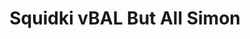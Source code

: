 ---
slug: squidki-vbal-but-all-simon-111
title: Squidki vBAL But All Simon
description: "Squidki vBAL But All Simon is an exciting online game. Play for free directly in your browser!"
icon: /images/new_mods/Sprunki vBAL But All Simon.png
url: https://wowtbc.net/sprunkin/vbal-allsimons/index.html
previewImage: /images/new_mods/Sprunki vBAL But All Simon.png
type: new mods

# SEO配置
seo:
  title: "Squidki vBAL But All Simon - Play Free Online Game | Fun Browser Games"
  description: "Squidki vBAL But All Simon - Play this fun online game for free in your browser. No download required!"
  ogImage: "/images/new_mods/Sprunki vBAL But All Simon.png"
  keywords: "squidki-vbal-but-all-simon-111, online game, browser game, free game, new mods game, play online"

videoUrls:
  - https://www.youtube.com/embed/example1
  - https://www.youtube.com/embed/example2

whyPlay:
  title: "Why Play Squidki vBAL But All Simon?"
  items:
    - "Immersive Gameplay: Squidki vBAL But All Simon offers an engaging and immersive gaming experience that will keep you entertained for hours"
    - "Challenging Levels: Test your skills with increasingly difficult challenges and obstacles"
    - "Beautiful Graphics: Enjoy stunning visuals and smooth animations that bring the game world to life"
    - "Regular Updates: New content and features are added regularly to keep the game fresh and exciting"
    - "Free to Play: Experience all the fun without spending a penny"
    - "Community Features: Connect with other players, share strategies, and compete for high scores"
    - "Cross-Platform: Play on any device with a web browser, no downloads required"

features:
  title: "Key Features of Squidki vBAL But All Simon"
  image: "/images/new_mods/Sprunki vBAL But All Simon.png"
  items:
    - "Intuitive Controls: Easy to learn controls make Squidki vBAL But All Simon accessible for players of all skill levels"
    - "Multiple Game Modes: Enjoy various gameplay options that provide different challenges and experiences"
    - "Character Customization: Personalize your gaming experience with unique characters and items"
    - "Achievement System: Complete special tasks to earn rewards and recognition"
    - "Leaderboards: Compete with players worldwide and see who can achieve the highest scores"

characteristics:
  title: "Game Characteristics"
  image: "/images/new_mods/Sprunki vBAL But All Simon.png"
  items:
    - "Genre: New mods game with elements of strategy and skill"
    - "Difficulty: Suitable for both casual gamers and those seeking a challenge"
    - "Play Time: Quick sessions or extended gameplay, depending on your preference"
    - "Art Style: Vibrant and engaging visuals that enhance the gaming experience"
    - "Sound Design: Immersive audio that complements the gameplay perfectly"

info: "Squidki vBAL But All Simon is an exciting online game that offers players a unique and engaging gaming experience. With its intuitive controls, stunning visuals, and challenging gameplay, Squidki vBAL But All Simon provides hours of entertainment for players of all ages and skill levels. Whether you're looking for a quick gaming session during a break or an extended play session, Squidki vBAL But All Simon delivers an immersive experience that will keep you coming back for more. The game features multiple levels of increasing difficulty, ensuring that players are constantly challenged as they progress. With regular updates adding new content and features, Squidki vBAL But All Simon remains fresh and exciting, providing endless entertainment options for its growing community of players."

howToPlayIntro: "Welcome to Squidki vBAL But All Simon! This guide will walk you through the basics and help you master the game. Whether you're a beginner or looking to improve your skills, these tips and instructions will enhance your gaming experience."

howToPlaySteps:
  - title: "Getting Started"
    description: "Begin your Squidki vBAL But All Simon adventure by familiarizing yourself with the controls. Use your keyboard or mouse to navigate through the game interface. The tutorial will guide you through the basic mechanics and help you understand the objectives."
  - title: "Understanding the Objectives"
    description: "In Squidki vBAL But All Simon, your main goal is to progress through levels by completing specific objectives. Each level presents unique challenges that require different strategies and approaches."
  - title: "Mastering the Controls"
    description: "Practice using the controls to improve your precision and reaction time. Squidki vBAL But All Simon requires quick reflexes and strategic thinking to overcome obstacles and defeat opponents."
  - title: "Utilizing Power-ups"
    description: "Collect power-ups throughout the game to enhance your abilities and overcome difficult challenges. Each power-up offers unique advantages that can be crucial for success."
  - title: "Developing Strategies"
    description: "As you progress in Squidki vBAL But All Simon, develop effective strategies for different scenarios. Analyze patterns, anticipate challenges, and adapt your approach to maximize your performance."

faq:
  title: "Frequently Asked Questions about Squidki vBAL But All Simon"
  items:
    - question: "Is Squidki vBAL But All Simon free to play?"
      answer: "Yes, Squidki vBAL But All Simon is completely free to play directly in your web browser. No downloads or purchases are required to enjoy the full game experience."
    - question: "Can I play Squidki vBAL But All Simon on mobile devices?"
      answer: "Yes, Squidki vBAL But All Simon is optimized for both desktop and mobile play. You can enjoy the game on any device with a web browser and internet connection."
    - question: "Are there any in-game purchases?"
      answer: "While Squidki vBAL But All Simon is free to play, there may be optional in-game purchases available for cosmetic items or additional features that don't affect core gameplay."
    - question: "How often is Squidki vBAL But All Simon updated?"
      answer: "The developers regularly update Squidki vBAL But All Simon with new content, features, and improvements based on player feedback and game performance."
    - question: "Can I play Squidki vBAL But All Simon offline?"
      answer: "Currently, Squidki vBAL But All Simon requires an internet connection to play as it's a browser-based online game."
    - question: "Is Squidki vBAL But All Simon suitable for children?"
      answer: "Yes, Squidki vBAL But All Simon is designed to be family-friendly and suitable for players of all ages."
    - question: "How do I report bugs or issues?"
      answer: "If you encounter any problems while playing Squidki vBAL But All Simon, you can report them through the game's support page or contact the developers directly through their website."
    - question: "Still Have Questions?"
      answer: "If you have additional questions about Squidki vBAL But All Simon that aren't covered in this FAQ, please visit our support center or contact our customer service team for assistance."
---